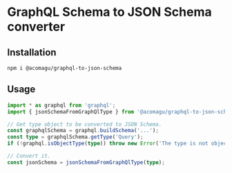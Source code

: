 # GraphQL Schema to JSON Schema converter

## Installation

```
npm i @acomagu/graphql-to-json-schema
```

## Usage

```typescript
import * as graphql from 'graphql';
import { jsonSchemaFromGraphQlType } from '@acomagu/graphql-to-json-schema';

// Get type object to be converted to JSON Schema.
const graphqlSchema = graphql.buildSchema('...');
const type = graphqlSchema.getType('Query');
if (!graphql.isObjectType(type)) throw new Error('The type is not object type.');

// Convert it.
const jsonSchema = jsonSchemaFromGraphQlType(type);
```
